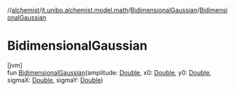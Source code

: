 //[alchemist](../../../index.md)/[it.unibo.alchemist.model.math](../index.md)/[BidimensionalGaussian](index.md)/[BidimensionalGaussian](-bidimensional-gaussian.md)

# BidimensionalGaussian

[jvm]\
fun [BidimensionalGaussian](-bidimensional-gaussian.md)(amplitude: [Double](https://kotlinlang.org/api/latest/jvm/stdlib/kotlin/-double/index.html), x0: [Double](https://kotlinlang.org/api/latest/jvm/stdlib/kotlin/-double/index.html), y0: [Double](https://kotlinlang.org/api/latest/jvm/stdlib/kotlin/-double/index.html), sigmaX: [Double](https://kotlinlang.org/api/latest/jvm/stdlib/kotlin/-double/index.html), sigmaY: [Double](https://kotlinlang.org/api/latest/jvm/stdlib/kotlin/-double/index.html))
